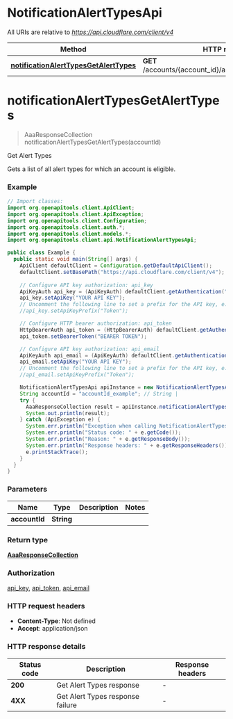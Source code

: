 # NotificationAlertTypesApi

All URIs are relative to *https://api.cloudflare.com/client/v4*

| Method | HTTP request | Description |
|------------- | ------------- | -------------|
| [**notificationAlertTypesGetAlertTypes**](NotificationAlertTypesApi.md#notificationAlertTypesGetAlertTypes) | **GET** /accounts/{account_id}/alerting/v3/available_alerts | Get Alert Types |


<a id="notificationAlertTypesGetAlertTypes"></a>
# **notificationAlertTypesGetAlertTypes**
> AaaResponseCollection notificationAlertTypesGetAlertTypes(accountId)

Get Alert Types

Gets a list of all alert types for which an account is eligible.

### Example
```java
// Import classes:
import org.openapitools.client.ApiClient;
import org.openapitools.client.ApiException;
import org.openapitools.client.Configuration;
import org.openapitools.client.auth.*;
import org.openapitools.client.models.*;
import org.openapitools.client.api.NotificationAlertTypesApi;

public class Example {
  public static void main(String[] args) {
    ApiClient defaultClient = Configuration.getDefaultApiClient();
    defaultClient.setBasePath("https://api.cloudflare.com/client/v4");
    
    // Configure API key authorization: api_key
    ApiKeyAuth api_key = (ApiKeyAuth) defaultClient.getAuthentication("api_key");
    api_key.setApiKey("YOUR API KEY");
    // Uncomment the following line to set a prefix for the API key, e.g. "Token" (defaults to null)
    //api_key.setApiKeyPrefix("Token");

    // Configure HTTP bearer authorization: api_token
    HttpBearerAuth api_token = (HttpBearerAuth) defaultClient.getAuthentication("api_token");
    api_token.setBearerToken("BEARER TOKEN");

    // Configure API key authorization: api_email
    ApiKeyAuth api_email = (ApiKeyAuth) defaultClient.getAuthentication("api_email");
    api_email.setApiKey("YOUR API KEY");
    // Uncomment the following line to set a prefix for the API key, e.g. "Token" (defaults to null)
    //api_email.setApiKeyPrefix("Token");

    NotificationAlertTypesApi apiInstance = new NotificationAlertTypesApi(defaultClient);
    String accountId = "accountId_example"; // String | 
    try {
      AaaResponseCollection result = apiInstance.notificationAlertTypesGetAlertTypes(accountId);
      System.out.println(result);
    } catch (ApiException e) {
      System.err.println("Exception when calling NotificationAlertTypesApi#notificationAlertTypesGetAlertTypes");
      System.err.println("Status code: " + e.getCode());
      System.err.println("Reason: " + e.getResponseBody());
      System.err.println("Response headers: " + e.getResponseHeaders());
      e.printStackTrace();
    }
  }
}
```

### Parameters

| Name | Type | Description  | Notes |
|------------- | ------------- | ------------- | -------------|
| **accountId** | **String**|  | |

### Return type

[**AaaResponseCollection**](AaaResponseCollection.md)

### Authorization

[api_key](../README.md#api_key), [api_token](../README.md#api_token), [api_email](../README.md#api_email)

### HTTP request headers

 - **Content-Type**: Not defined
 - **Accept**: application/json

### HTTP response details
| Status code | Description | Response headers |
|-------------|-------------|------------------|
| **200** | Get Alert Types response |  -  |
| **4XX** | Get Alert Types response failure |  -  |

